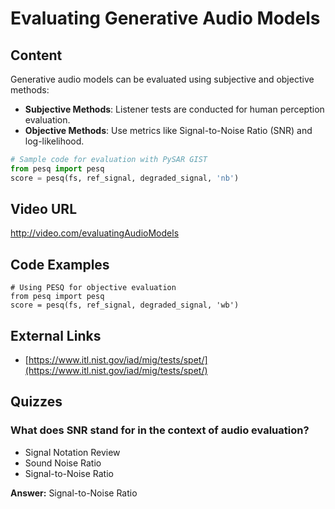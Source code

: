 # Evaluating Generative Audio Models

## Content

Generative audio models can be evaluated using subjective and objective methods:
- **Subjective Methods**: Listener tests are conducted for human perception evaluation.
- **Objective Methods**: Use metrics like Signal-to-Noise Ratio (SNR) and log-likelihood.

```python
# Sample code for evaluation with PySAR GIST
from pesq import pesq
score = pesq(fs, ref_signal, degraded_signal, 'nb')
```

## Video URL

http://video.com/evaluatingAudioModels

## Code Examples

```
# Using PESQ for objective evaluation
from pesq import pesq
score = pesq(fs, ref_signal, degraded_signal, 'wb')
```

## External Links

- [https://www.itl.nist.gov/iad/mig/tests/spet/](https://www.itl.nist.gov/iad/mig/tests/spet/)

## Quizzes

### What does SNR stand for in the context of audio evaluation?

- Signal Notation Review
- Sound Noise Ratio
- Signal-to-Noise Ratio

**Answer:** Signal-to-Noise Ratio